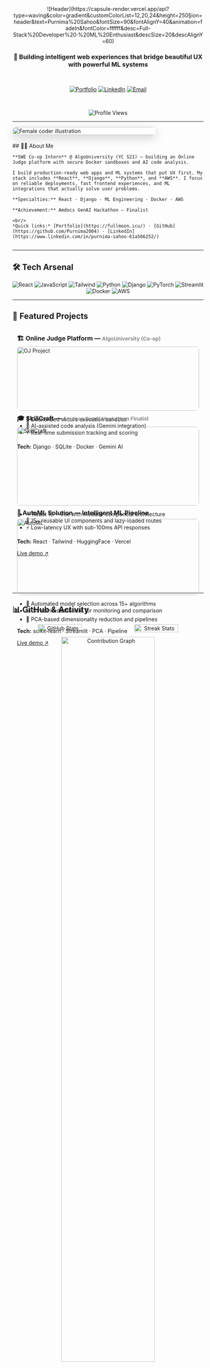 <!-- =========================
     Purnima Sahoo — README
     (Replace your current README.md with this)
     ========================= -->

<div align="center">
  <!-- Header banner (capsule) -->
  ![Header](https://capsule-render.vercel.app/api?type=waving&color=gradient&customColorList=12,20,24&height=250&section=header&text=Purnima%20Sahoo&fontSize=90&fontAlignY=40&animation=fadeIn&fontColor=ffffff&desc=Full-Stack%20Developer%20·%20ML%20Enthusiast&descSize=20&descAlignY=60)
</div>

<div align="center">

### 💫 Building intelligent web experiences that bridge beautiful UX with powerful ML systems

<br/>

[![Portfolio](https://img.shields.io/badge/🌐_Portfolio-fullmoon.icu-FF6B9D?style=for-the-badge&labelColor=1a1a2e)](https://fullmoon.icu/)
[![LinkedIn](https://img.shields.io/badge/LinkedIn-Let's_Connect-0077B5?style=for-the-badge&logo=linkedin&logoColor=white&labelColor=1a1a2e)](https://www.linkedin.com/in/purnima-sahoo-61a566252/)
[![Email](https://img.shields.io/badge/Email-Say_Hi-EA4335?style=for-the-badge&logo=gmail&logoColor=white&labelColor=1a1a2e)](mailto:purnimajagganathsahoo@gmail.com)

<br/>

![Profile Views](https://komarev.com/ghpvc/?username=Purnima2004&color=FF6B9D&style=flat-square&label=Profile+Views)

</div>

---

<!-- Responsive About + Image -->
<div style="display:flex; flex-wrap:wrap; gap:20px; align-items:flex-start; margin-top:8px;">
  <!-- Image: commit this file to repo root as female-coder.svg or female-coder.png -->
  <div style="flex:1 1 300px; min-width:220px; max-width:380px;">
    <img src="./female-coder.svg" alt="Female coder illustration" style="width:100%; height:auto; border-radius:12px; box-shadow:0 8px 24px rgba(0,0,0,0.18);" />
    <!-- If you don't upload an image, replace the src above with a hosted fallback (not recommended long-term). -->
  </div>

  <!-- Text content -->
  <div style="flex:2 1 320px; min-width:260px;">
    ## 👩‍💻 About Me

    **SWE Co-op Intern** @ AlgoUniversity (YC S21) — building an Online Judge platform with secure Docker sandboxes and AI code analysis.

    I build production-ready web apps and ML systems that put UX first. My stack includes **React**, **Django**, **Python**, and **AWS**. I focus on reliable deployments, fast frontend experiences, and ML integrations that actually solve user problems.

    **Specialties:** React · Django · ML Engineering · Docker · AWS

    **Achievement:** Amdocs GenAI Hackathon — Finalist

    <br/>
    *Quick links:* [Portfolio](https://fullmoon.icu/) · [GitHub](https://github.com/Purnima2004) · [LinkedIn](https://www.linkedin.com/in/purnima-sahoo-61a566252/)
  </div>
</div>

---

## 🛠️ Tech Arsenal

<div align="center">
<!-- Compact tech badges row -->
<img src="https://img.shields.io/badge/React-61DAFB?style=for-the-badge&logo=react&labelColor=1a1a2e" alt="React" />
<img src="https://img.shields.io/badge/JavaScript-F7DF1E?style=for-the-badge&logo=javascript&labelColor=1a1a2e" alt="JavaScript" />
<img src="https://img.shields.io/badge/Tailwind_CSS-38B2AC?style=for-the-badge&logo=tailwind-css&labelColor=1a1a2e" alt="Tailwind" />
<img src="https://img.shields.io/badge/Python-3776AB?style=for-the-badge&logo=python&labelColor=1a1a2e" alt="Python" />
<img src="https://img.shields.io/badge/Django-092E20?style=for-the-badge&logo=django&labelColor=1a1a2e" alt="Django" />
<img src="https://img.shields.io/badge/PyTorch-EE4C2C?style=for-the-badge&logo=pytorch&labelColor=1a1a2e" alt="PyTorch" />
<img src="https://img.shields.io/badge/Streamlit-FF4B4B?style=for-the-badge&logo=streamlit&labelColor=1a1a2e" alt="Streamlit" />
<img src="https://img.shields.io/badge/Docker-2CA5E0?style=for-the-badge&logo=docker&labelColor=1a1a2e" alt="Docker" />
<img src="https://img.shields.io/badge/AWS-232F3E?style=for-the-badge&logo=amazon-aws&labelColor=1a1a2e" alt="AWS" />
</div>

---

## 🚀 Featured Projects

<div style="display:flex; flex-wrap:wrap; gap:18px; justify-content:center;">

<!-- Online Judge -->
<div style="flex:1 1 420px; min-width:300px; max-width:520px; background:transparent; border-radius:12px; padding:12px;">
  <h3 style="margin:6px 0;">🏗️ Online Judge Platform — <small style="color:#888">AlgoUniversity (Co-op)</small></h3>
  <a href="https://github.com/Purnima2004/OJ_Project_AlgoUniversity" target="_blank" rel="noopener">
    <img src="https://github-readme-stats.vercel.app/api/pin/?username=Purnima2004&repo=OJ_Project_AlgoUniversity&theme=radical&hide_border=true&bg_color=0D1117&title_color=FF6B9D&icon_color=FFD700&text_color=FFFFFF" alt="OJ Project" style="width:100%; border-radius:8px;" />
  </a>
  <ul>
    <li>🐳 Dockerized secure execution sandbox</li>
    <li>🤖 AI-assisted code analysis (Gemini integration)</li>
    <li>⚡ Real-time submission tracking and scoring</li>
  </ul>
  <p style="margin:6px 0;"><strong>Tech:</strong> Django · SQLite · Docker · Gemini AI</p>
</div>

<!-- SkillCraft -->
<div style="flex:1 1 420px; min-width:300px; max-width:520px; background:transparent; border-radius:12px; padding:12px;">
  <h3 style="margin:6px 0;">🎓 SkillCraft — <small style="color:#888">Amdocs GenAI Hackathon Finalist</small></h3>
  <a href="https://github.com/Purnima2004/SkillCraft_frontend" target="_blank" rel="noopener">
    <img src="https://github-readme-stats.vercel.app/api/pin/?username=Purnima2004&repo=SkillCraft_frontend&theme=radical&hide_border=true&bg_color=0D1117&title_color=FF6B9D&icon_color=FFD700&text_color=FFFFFF" alt="SkillCraft" style="width:100%; border-radius:8px;" />
  </a>
  <ul>
    <li>⚛️ React 18 + Vite with modular component architecture</li>
    <li>🎨 15+ reusable UI components and lazy-loaded routes</li>
    <li>⚡ Low-latency UX with sub-100ms API responses</li>
  </ul>
  <p style="margin:6px 0;"><strong>Tech:</strong> React · Tailwind · HuggingFace · Vercel</p>
  <p><a href="https://course-craft-front.vercel.app/" target="_blank" rel="noopener">Live demo ↗</a></p>
</div>

<!-- AutoML -->
<div style="flex:1 1 420px; min-width:300px; max-width:520px; background:transparent; border-radius:12px; padding:12px;">
  <h3 style="margin:6px 0;">🤖 AutoML Solution — Intelligent ML Pipeline</h3>
  <a href="https://github.com/Purnima2004/AutoML-Solution" target="_blank" rel="noopener">
    <img src="https://github-readme-stats.vercel.app/api/pin/?username=Purnima2004&repo=AutoML-Solution&theme=radical&hide_border=true&bg_color=0D1117&title_color=FF6B9D&icon_color=FFD700&text_color=FFFFFF" alt="AutoML" style="width:100%; border-radius:8px;" />
  </a>
  <ul>
    <li>🔄 Automated model selection across 15+ algorithms</li>
    <li>📊 Streamlit dashboard for monitoring and comparison</li>
    <li>🎯 PCA-based dimensionality reduction and pipelines</li>
  </ul>
  <p style="margin:6px 0;"><strong>Tech:</strong> scikit-learn · Streamlit · PCA · Pipeline</p>
  <p><a href="https://automl-pro.streamlit.app/" target="_blank" rel="noopener">Live demo ↗</a></p>
</div>

</div>

---

## 📊 GitHub & Activity

<div align="center" style="display:flex; flex-wrap:wrap; gap:12px; justify-content:center;">
  <img src="https://github-readme-stats.vercel.app/api?username=Purnima2004&show_icons=true&theme=radical&hide_border=true&bg_color=0D1117&title_color=FF6B9D&icon_color=FFD700&text_color=FFFFFF&count_private=true&include_all_commits=true" width="48%" alt="GitHub Stats" />
  <img src="https://streak-stats.demolab.com?user=Purnima2004&theme=radical&hide_border=true&background=0D1117&ring=FF6B9D&fire=FFD700" width="48%" alt="Streak Stats" />
</div>

<div align="center" style="margin-top:12px;">
  <img src="https://github-readme-activity-graph.vercel.app/graph?username=Purnima2004&theme=react-dark&hide_border=true&bg_color=0D1117&color=FF6B9D&line=FFD700&point=FFFFFF&area=true&area_color=FF6B9D" alt="Contribution Graph" style="width:70%; max-width:980px; border-radius:10px;" />
</div>

<div align="center" style="display:flex; flex-wrap:wrap; gap:12px; justify-content:center; margin-top:12px;">
  <img src="https://github-readme-stats.vercel.app/api/top-langs/?username=Purnima2004&layout=compact&theme=radical&hide_border=true&bg_color=0D1117&title_color=FF6B9D&text_color=FFFFFF&langs_count=10" width="48%" alt="Top Languages" />
  <img src="https://github-profile-trophy.vercel.app/?username=Purnima2004&theme=radical&no-frame=true&no-bg=true&column=4&row=2" width="48%" alt="Trophies" />
</div>

---

## 🎯 Current Learning Path

<div style="display:flex; flex-wrap:wrap; gap:16px; justify-content:center;">
  <div style="flex:1 1 300px; min-width:260px; max-width:420px;">
    <h4>🤖 ML & AI Ops</h4>
    <ul>
      <li>Hugging Face Transformers</li>
      <li>Gemini API integrations</li>
      <li>Production ML pipelines & monitoring</li>
    </ul>
  </div>
  <div style="flex:1 1 300px; min-width:260px; max-width:420px;">
    <h4>🎨 Frontend</h4>
    <ul>
      <li>React 18 patterns & performance</li>
      <li>Component composition & testing</li>
      <li>Accessible UI & polished UX</li>
    </ul>
  </div>
  <div style="flex:1 1 300px; min-width:260px; max-width:420px;">
    <h4>☁️ Backend & DevOps</h4>
    <ul>
      <li>System design at scale</li>
      <li>AWS EC2, Nginx, SSL</li>
      <li>CI/CD pipelines & containerization</li>
    </ul>
  </div>
</div>

---

## 💭 Daily Inspiration

<div align="center">
  <img src="https://quotes-github-readme.vercel.app/api?type=horizontal&theme=radical&quote=Resilience%20is%20not%20what%20happens%20to%20you.%20It's%20how%20you%20react%20to,%20respond%20to,%20and%20recover%20from%20what%20happens%20to%20you.&author=Jeffrey%20Gitomer" alt="Quote" style="max-width:900px; width:100%; border-radius:8px;" />
</div>

---

## 🤝 Let's Connect

<div align="center">
  <a href="https://www.linkedin.com/in/purnima-sahoo-61a566252/"><img src="https://img.shields.io/badge/LinkedIn-Connect_with_me-0077B5?style=for-the-badge&logo=linkedin&logoColor=white&labelColor=1a1a2e" alt="LinkedIn" /></a>
  <a href="mailto:purnimajagganathsahoo@gmail.com"><img src="https://img.shields.io/badge/Email-Drop_a_message-EA4335?style=for-the-badge&logo=gmail&logoColor=white&labelColor=1a1a2e" alt="Email" /></a>
  <a href="https://fullmoon.icu/"><img src="https://img.shields.io/badge/Portfolio-Explore_my_work-FF6B9D?style=for-the-badge&logo=google-chrome&logoColor=white&labelColor=1a1a2e" alt="Portfolio" /></a>
  <a href="https://github.com/Purnima2004"><img src="https://img.shields.io/badge/GitHub-Follow_me-181717?style=for-the-badge&logo=github&logoColor=white&labelColor=1a1a2e" alt="GitHub" /></a>
</div>

<br/>

<p align="center">
  ![Footer](https://capsule-render.vercel.app/api?type=waving&color=gradient&customColorList=12,20,24&height=120&section=footer)
  <br/><sup>⭐ From <a href="https://github.com/Purnima2004">Purnima2004</a> | Made with 💜 and lots of ☕</sup>
</p>
